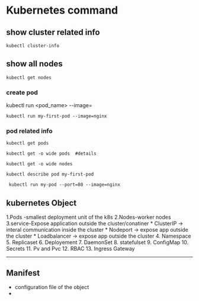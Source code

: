# Kubernetes command

## show cluster related info 
```
kubectl cluster-info
```

## show all nodes 
```
kubectl get nodes
```

### create pod 


kubectl run <pod_name> --image=<imagename>

```
kubectl run my-first-pod --image=nginx 
```
### pod related info 

```
kubectl get pods
```
```
kubectl get -o wide pods  #details
```
```
kubectl get -o wide nodes 
```

```
kubectl describe pod my-first-pod
```
```
 kubectl run my-pod --port=80 --image=nginx
 ```
  
  ## kubernetes Object 

   1.Pods -smallest deployment unit of the k8s 
   2.Nodes-worker nodes
   3.service-Expose application outside the cluster/conatiner
      * ClusterIP -> interal communication inside the cluster
      * Nodeport -> expose app outside the cluster
      * Loadbalancer -> expose app outside the cluster
   4. Namespace
   5. Replicaset
   6. Deployement
   7. DaemonSet
   8. statefulset
   9. ConfigMap
   10. Secrets
   11. Pv and Pvc
   12. RBAC
   13. Ingress Gateway

---
## Manifest 

- configuration file of the object
- 